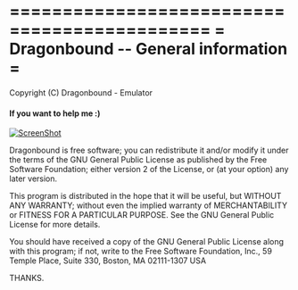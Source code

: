 =============================================
= Dragonbound -- General information =
=============================================
Copyright (C) Dragonbound - Emulator
  
#### If you want to help me :)
  [![ScreenShot](https://www.paypalobjects.com/en_US/i/btn/btn_donate_LG.gif)](http://tinyurl.com/DonationX)

  Dragonbound is free software; you can redistribute it and/or modify
  it under the terms of the GNU General Public License as published by
  the Free Software Foundation; either version 2 of the License, or
  (at your option) any later version.

  This program is distributed in the hope that it will be useful,
  but WITHOUT ANY WARRANTY; without even the implied warranty of
  MERCHANTABILITY or FITNESS FOR A PARTICULAR PURPOSE. See the
  GNU General Public License for more details.
  
  You should have received a copy of the GNU General Public License
  along with this program; if not, write to the Free Software
  Foundation, Inc., 59 Temple Place, Suite 330, Boston, MA 02111-1307 USA
  
  THANKS.